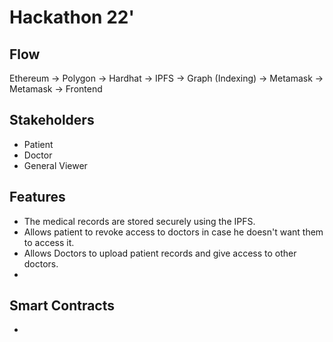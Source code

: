 # Hackathon 22'
## Flow
Ethereum -> Polygon -> Hardhat -> IPFS -> Graph (Indexing) -> Metamask -> Metamask -> Frontend

## Stakeholders
- Patient
- Doctor
- General Viewer

## Features
- The medical records are stored securely using the IPFS.
- Allows patient to revoke access to doctors in case he doesn't want them to access it.
- Allows Doctors to upload patient records and give access to other doctors.
- 
## Smart Contracts
- 
